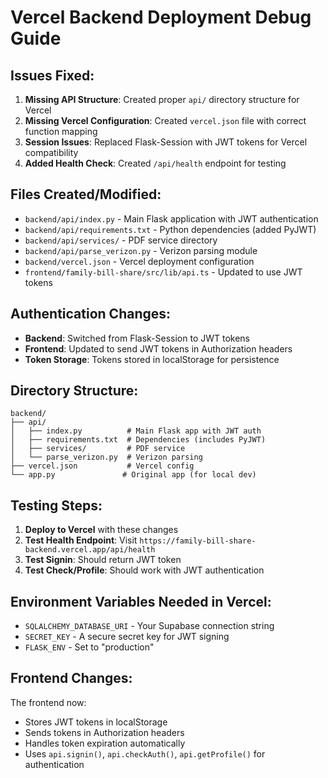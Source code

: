 # Vercel Backend Deployment Debug Guide

## Issues Fixed:

1. **Missing API Structure**: Created proper `api/` directory structure for Vercel
2. **Missing Vercel Configuration**: Created `vercel.json` file with correct function mapping
3. **Session Issues**: Replaced Flask-Session with JWT tokens for Vercel compatibility
4. **Added Health Check**: Created `/api/health` endpoint for testing

## Files Created/Modified:

- `backend/api/index.py` - Main Flask application with JWT authentication
- `backend/api/requirements.txt` - Python dependencies (added PyJWT)
- `backend/api/services/` - PDF service directory
- `backend/api/parse_verizon.py` - Verizon parsing module
- `backend/vercel.json` - Vercel deployment configuration
- `frontend/family-bill-share/src/lib/api.ts` - Updated to use JWT tokens

## Authentication Changes:

- **Backend**: Switched from Flask-Session to JWT tokens
- **Frontend**: Updated to send JWT tokens in Authorization headers
- **Token Storage**: Tokens stored in localStorage for persistence

## Directory Structure:

```
backend/
├── api/
│   ├── index.py          # Main Flask app with JWT auth
│   ├── requirements.txt  # Dependencies (includes PyJWT)
│   ├── services/         # PDF service
│   └── parse_verizon.py  # Verizon parsing
├── vercel.json           # Vercel config
└── app.py               # Original app (for local dev)
```

## Testing Steps:

1. **Deploy to Vercel** with these changes
2. **Test Health Endpoint**: Visit `https://family-bill-share-backend.vercel.app/api/health`
3. **Test Signin**: Should return JWT token
4. **Test Check/Profile**: Should work with JWT authentication

## Environment Variables Needed in Vercel:

- `SQLALCHEMY_DATABASE_URI` - Your Supabase connection string
- `SECRET_KEY` - A secure secret key for JWT signing
- `FLASK_ENV` - Set to "production"

## Frontend Changes:

The frontend now:
- Stores JWT tokens in localStorage
- Sends tokens in Authorization headers
- Handles token expiration automatically
- Uses `api.signin()`, `api.checkAuth()`, `api.getProfile()` for authentication

